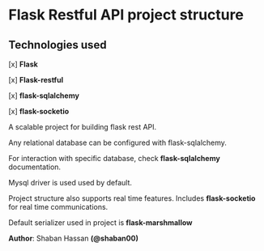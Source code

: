 # Flask Restful API project structure

## Technologies used

[x] **Flask**

[x] **Flask-restful**

[x] **flask-sqlalchemy**

[x] **flask-socketio**

A scalable project for building flask rest API.

Any relational database can be configured with flask-sqlalchemy.

For interaction with specific database, check **flask-sqlalchemy** documentation.

Mysql driver is used used by default.

Project structure also supports real time features. Includes **flask-socketio** for real time communications.

Default serializer used in project is **flask-marshmallow**

**Author**: Shaban Hassan **(@shaban00)**
